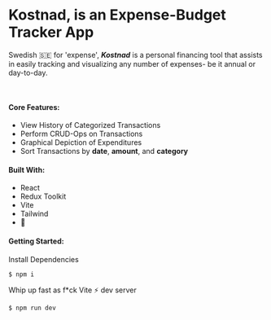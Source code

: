 # Kostnad, is an Expense-Budget Tracker App

Swedish 🇸🇪 for 'expense', <em>**Kostnad**</em> is a personal financing tool that assists in easily tracking and visualizing any number of expenses- be it annual or day-to-day.

<br />

#### Core Features:
- View History of Categorized Transactions
- Perform CRUD-Ops on Transactions
- Graphical Depiction of Expenditures
- Sort Transactions by **date**, **amount**, and **category**

#### Built With:
- React
- Redux Toolkit
- Vite
- Tailwind
- 💛

#### Getting Started:

Install Dependencies
```bash
$ npm i
```

Whip up fast as f*ck Vite ⚡️ dev server
```bash
$ npm run dev
```


